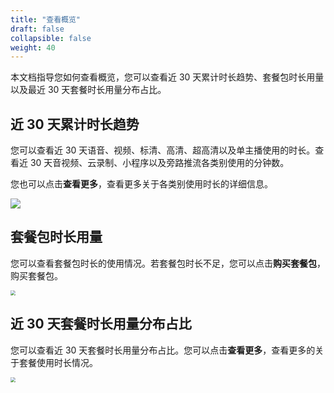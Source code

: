 ```yaml
---
title: "查看概览"
draft: false
collapsible: false
weight: 40
---
```


本文档指导您如何查看概览，您可以查看近 30 天累计时长趋势、套餐包时长用量以及最近 30 天套餐时长用量分布占比。

## 近 30 天累计时长趋势

您可以查看近 30 天语音、视频、标清、高清、超高清以及单主播使用的时长。查看近 30 天音视频、云录制、小程序以及旁路推流各类别使用的分钟数。

您也可以点击**查看更多**，查看更多关于各类别使用时长的详细信息。

![](../../_images/um_latest30_duration.png)

## 套餐包时长用量

您可以查看套餐包时长的使用情况。若套餐包时长不足，您可以点击**购买套餐包**，购买套餐包。

<img src="../../_images/um_package_amount.png" style="zoom:50%;" />

## 近 30 天套餐时长用量分布占比

您可以查看近 30 天套餐时长用量分布占比。您可以点击**查看更多**，查看更多的关于套餐使用时长情况。

<img src="../../_images/um_latest30_percentage.png" style="zoom:50%;" />

